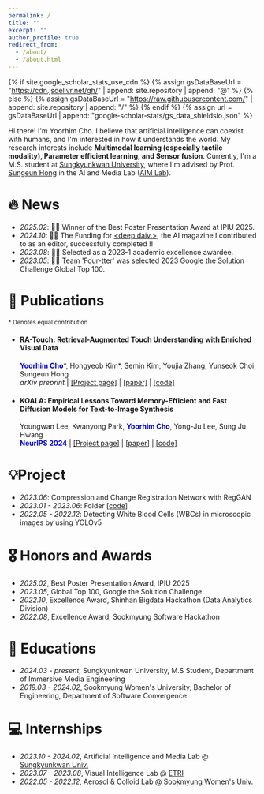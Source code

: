 ```yaml
---
permalink: /
title: ""
excerpt: ""
author_profile: true
redirect_from: 
  - /about/
  - /about.html
---
```


{% if site.google_scholar_stats_use_cdn %}
{% assign gsDataBaseUrl = "https://cdn.jsdelivr.net/gh/" | append: site.repository | append: "@" %}
{% else %}
{% assign gsDataBaseUrl = "https://raw.githubusercontent.com/" | append: site.repository | append: "/" %}
{% endif %}
{% assign url = gsDataBaseUrl | append: "google-scholar-stats/gs_data_shieldsio.json" %}

<span class='anchor' id='about-me'></span>

Hi there! I'm Yoorhim Cho. I believe that artificial intelligence can coexist with humans, and I'm interested in how it understands the world. My research interests include <Strong>Multimodal learning (especially tactile modality), Parameter efficient learning, and Sensor fusion</strong>. Currently, I'm a M.S. student at [Sungkyunkwan University](https://www.skku.edu/eng/index.do), where I'm advised by Prof. [Sungeun Hong](https://www.csehong.com/) in the AI and Media Lab ([AIM Lab](https://aim.skku.edu/home)).


# 🔥 News
- *2025.02*: 🎉🎉 Winner of the Best Poster Presentation Award at IPIU 2025.
- *2024.10*: 🎉🎉 The Funding for [\<deep daiv.\>](https://link.tumblbug.com/d4hZse52MNb), the AI magazine I contributed to as an editor, successfully completed !!
- *2023.08*: 🎉🎉 Selected as a 2023-1 academic excellence awardee.
- *2023.05*: 🎉🎉 Team 'Four-tter' was selected 2023 Google the Solution Challenge Global Top 100. 

# 📝 Publications 
<span style="font-size: 0.85em; font-weight: normal;">\* Denotes equal contribution</span>
- #### RA-Touch: Retrieval-Augmented Touch Understanding with Enriched Visual Data
  <span style="color:MediumBlue">**Yoorhim Cho**</span>*, Hongyeob Kim\*, Semin Kim, Youjia Zhang, Yunseok Choi, Sungeun Hong      
  *arXiv preprint* | [[Project page]](https://aim-skku.github.io/RA-Touch/) | [[paper]](https://arxiv.org/abs/2505.14270) | [[code]](https://github.com/AIM-SKKU/RA-Touch)
- #### KOALA: Empirical Lessons Toward Memory-Efficient and Fast Diffusion Models for Text-to-Image Synthesis
  Youngwan Lee, Kwanyong Park, <span style="color:MediumBlue">**Yoorhim Cho**</span>, Yong-Ju Lee, Sung Ju Hwang   
  <span style="color:MediumBlue">**NeurIPS 2024**</span> | [[Project page]](https://youngwanlee.github.io/KOALA/) | [[paper]](https://arxiv.org/abs/2312.04005) | [[code]](https://github.com/youngwanLEE/sdxl-koala)   

# 💡Project
- *2023.06*: Compression and Change Registration Network with RegGAN
- *2023.01 - 2023.06*: Folder [[code](https://github.com/dsc-sookmyung/2023-four-tter-SolutionChallenge)]
- *2022.05 - 2022.12*: Detecting White Blood Cells (WBCs) in microscopic images by using YOLOv5

# 🎖 Honors and Awards
- *2025.02*, Best Poster Presentation Award, IPIU 2025
- *2023.05*, Global Top 100, Google the Solution Challenge 
- *2022.10*, Excellence Award, Shinhan Bigdata Hackathon (Data Analytics Division)
- *2022.08*, Excellence Award, Sookmyung Software Hackathon

# 📖 Educations
- *2024.03 - present*, Sungkyunkwan University, M.S Student, Department of Immersive Media Engineering
- *2019.03 - 2024.02*, Sookmyung Women's University, Bachelor of Engineering, Department of Software Convergence 

# 💻 Internships
- *2023.10 - 2024.02*, Artificial Intelligence and Media Lab @ [Sungkyunkwan Univ.](https://www.skku.edu/eng/)
- *2023.07 - 2023.08*, Visual Intelligence Lab @ [ETRI](https://www.etri.re.kr/eng/main/main.etri)
- *2022.05 - 2022.12*, Aerosol & Colloid Lab @ [Sookmyung Women's Univ.](https://e.sookmyung.ac.kr/sookmyungen/index.do)
